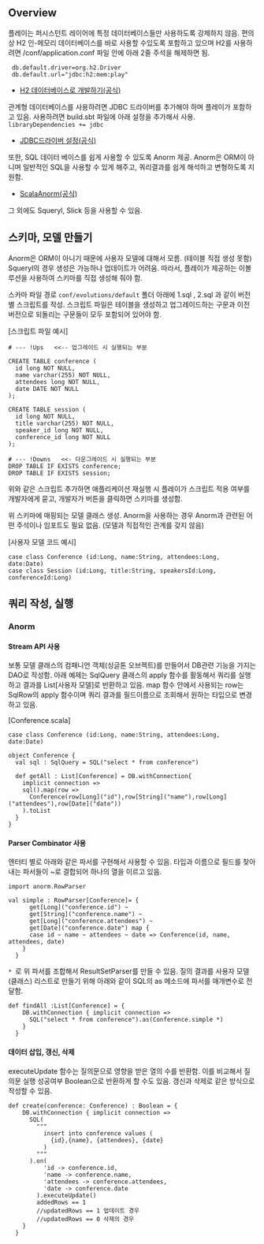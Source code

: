 ## Overview
플레이는 퍼시스턴트 레이어에 특정 데이터베이스들만 사용하도록 강제하지 않음. 편의상 H2 인-메모리 데이터베이스를 바로 사용할 수있도록 포함하고 있으며 H2를 사용하려면 /conf/application.conf 파일 안에 아래 2줄 주석을 해제하면 됨.
````
 db.default.driver=org.h2.Driver
 db.default.url="jdbc:h2:mem:play"
````
 - [H2 데이터베이스로 개발하기(공식)](https://www.playframework.com/documentation/2.3.x/Developing-with-the-H2-Database)
 
관계형 데이터베이스를 사용하려면 JDBC 드라이버를 추가해야 하며 플레이가 포함하고 있음. 사용하려면 build.sbt 파일에 아래 설정을 추가해서 사용.
`libraryDependencies += jdbc` 
 - [JDBC드라이버 설정(공식)](https://www.playframework.com/documentation/2.3.x/SettingsJDBC)

또한, SQL 데이터 베이스를 쉽게 사용할 수 있도록 Anorm 제공. Anorm은 ORM이 아니며 일반적인 SQL을 사용할 수 있게 해주고, 쿼리결과를 쉽게 해석하고 변형하도록 지원함.
  - [ScalaAnorm(공식)](https://www.playframework.com/documentation/2.3.x/ScalaAnorm)

그 외에도 Squeryl, Slick 등을 사용할 수 있음.

## 스키마, 모델 만들기
Anorm은 ORM이 아니기 때문에 사용자 모델에 대해서 모름. (테이블 직접 생성 못함) Squeryl의 경우 생성은 가능하나 업데이트가 어려움.
따라서, 플레이가 제공하는 이볼루션을 사용하여 스키마를 직접 생성해 줘야 함.

스카마 파일 경로 `conf/evolutions/default` 폴더 아래에 1.sql , 2.sql 과 같이 버전별 스크립트를 작성. 스크립트 파일은 테이블을 생성하고 업그레이드하는 구문과 이전 버전으로 되돌리는 구문들이 모두 포함되어 있어야 함.

[스크립트 파일 예시]
````
# --- !Ups   <<-- 업그레이드 시 실행되는 부분

CREATE TABLE conference (
  id long NOT NULL,
  name varchar(255) NOT NULL,
  attendees long NOT NULL,
  date DATE NOT NULL
);

CREATE TABLE session (
  id long NOT NULL,
  title varchar(255) NOT NULL,
  speaker_id long NOT NULL,
  conference_id long NOT NULL
);

# --- !Downs   <<- 다운그레이드 시 실행되는 부분
DROP TABLE IF EXISTS conference;
DROP TABLE IF EXISTS session;
````

위와 같은 스크립트 추가하면 애플리케이션 재실행 시 플레이가 스크립트 적용 여부를 개발자에게 묻고, 개발자가 버튼을 클릭하면 스키마를 생성함.

위 스키마에 매핑되는 모델 클래스 생성. Anorm을 사용하는 경우 Anorm과 관련된 어떤 주석이나 임포트도 필요 없음. (모델과 직접적인 관계를 갖지 않음)

[사용자 모델 코드 예시]
````
case class Conference (id:Long, name:String, attendees:Long, date:Date)
case class Session (id:Long, title:String, speakersId:Long, conferenceId:Long)
````
## 쿼리 작성, 실행
### Anorm
#### Stream API 사용
보통 모델 클래스의 컴패니언 객체(싱글톤 오브젝트)를 만들어서 DB관련 기능을 가지는 DAO로 작성함.
아래 예제는 SqlQuery 클래스의 apply 함수를 활동해서 쿼리를 실행하고 결과를  List[사용자 모델]로 반환하고 있음.
map 함수 안에서 사용되는 row는 SqlRow의 apply 함수이며 쿼리 결과를 필드이름으로 조회해서 원하는 타입으로 변경하고 있음.

[Conference.scala]
````
case class Conference (id:Long, name:String, attendees:Long, date:Date)

object Conference {
  val sql : SqlQuery = SQL("select * from conference")

  def getAll : List[Conference] = DB.withConnection{
    implicit connection =>
    sql().map(row =>
      Conference(row[Long]("id"),row[String]("name"),row[Long]("attendees"),row[Date]("date"))
    ).toList
  }
}
````
#### Parser Combinator 사용
엔터티 별로 아래와 같은 파서를 구현해서 사용할 수 있음. 타입과 이름으로 필드를 찾아내는 파서들이 ~로 결합되어 하나의 열을 이르고 있음.
````
import anorm.RowParser

val simple : RowParser[Conference]= {
      get[Long]("conference.id") ~
      get[String]("conference.name") ~
      get[Long]("conference.attendees") ~
      get[Date]("conference.date") map {
      case id ~ name ~ attendees ~ date => Conference(id, name, attendees, date)
    }
  }
````
`* `로 위 파서를 조합해서 ResultSetParser를 만들 수 있음. 질의 결과를 사용자 모델(클래스) 리스트로 만들기 위해 아래와 같이 SQL의 as 메소드에 파서를 매개변수로 전달함.
````
def findAll :List[Conference] = {
    DB.withConnection { implicit connection =>
      SQL("select * from conference").as(Conference.simple *)
    }
  }
````
#### 데이터 삽입, 갱신, 삭제
executeUpdate 함수는 질의문으로 영향을 받은 열의 수를 반환함. 이를 비교해서 질의문 실행 성공여부 Boolean으로 반환하게 할 수도 있음. 갱신과 삭제로 같은 방식으로 작성할 수 있음.
````
def create(conference: Conference) : Boolean = {
    DB.withConnection { implicit connection =>
      SQL(
        """
          insert into conference values (
            {id},{name}, {attendees}, {date}
          )
        """
      ).on(
          'id -> conference.id,
          'name -> conference.name,
          'attendees -> conference.attendees,
          'date -> conference.date
        ).executeUpdate()
        addedRows == 1
        //updatedRows == 1 업데이트 경우
        //updatedRows == 0 삭제의 경우
    }
  }
````
